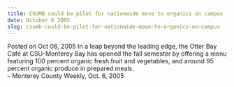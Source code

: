 ```yaml
---
title: CSUMB could be pilot for nationwide move to organics on campus
date: October 6 2005
slug: csumb-could-be-pilot-for-nationwide-move-to-organics-on-campus
---
```





<span class="date">Posted on Oct 06, 2005    </span>
In a leap beyond the leading edge, the Otter Bay Caf&#xE9; at
CSU-Monterey Bay has opened the fall semester by offering a menu
featuring 100 percent organic fresh fruit and vegetables, and
around 95 percent organic produce in prepared meals.<br>
&#x2013; Monterey County Weekly, Oct. 6, 2005<br/></br>




